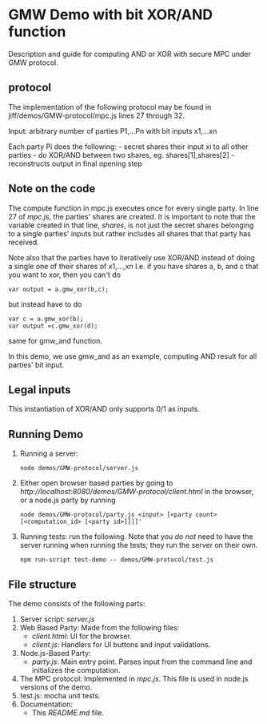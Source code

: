 # GMW Demo with bit XOR/AND function

Description and guide for computing AND or XOR with secure MPC under GMW protocol.

## protocol 

The implementation of the following protocol may be found in jiff/demos/GMW-protocol/mpc.js lines 27 through 32.

Input: arbitrary number of parties P1,...Pn with bit inputs x1,...xn

Each party Pi does the following:
    - secret shares their input xi to all other parties
    - do XOR/AND between two shares, eg. shares[1],shares[2]
    - reconstructs output in final opening step

## Note on the code

The compute function in mpc.js executes once for every single party. In line 27 of *mpc.js*, the parties' shares are 
created. It is important to note that the variable created in that line, *shares*, is not just the secret shares belonging
to a single parties' inputs but rather includes all shares that that party has received.
 
Note also that the parties have to iteratively use XOR/AND instead of doing a single one of their shares of x1,...,xn
I.e. if you have shares a, b, and c that you want to
xor, then you can't do
```
var output = a.gmw_xor(b,c);
```
but instead have to do 
```
var c = a.gmw_xor(b);
var output =c.gmw_xor(d);
```
same for gmw_and function.

In this demo, we use gmw_and as an example, computing AND result for all parties' bit input.
## Legal inputs

This instantiation of XOR/AND only supports 0/1 as inputs.

## Running Demo
1. Running a server:
    ```shell
    node demos/GMW-protocol/server.js
    ```
2. Either open browser based parties by going to *http://localhost:8080/demos/GMW-protocol/client.html* in the browser, or a node.js party by running 
    ```shell
    node demos/GMW-protocol/party.js <input> [<party count> [<computation_id> [<party id>]]]]'

3. Running tests: run the following. Note that you *do not* need to have the server running when running the tests; they run the server on their own.
    ```shell
    npm run-script test-demo -- demos/GMW-protocol/test.js
    ```
## File structure
The demo consists of the following parts:
1. Server script: *server.js*
2. Web Based Party: Made from the following files:
    * *client.html*: UI for the browser.
    * *client.js*: Handlers for UI buttons and input validations.
3. Node.js-Based Party: 
    * *party.js*: Main entry point. Parses input from the command line and initializes the computation.
4. The MPC protocol: Implemented in *mpc.js*. This file is used in node.js versions of the demo.
5. test.js: mocha unit tests.
6. Documentation:
    * This *README.md* file.

